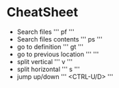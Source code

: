 # CheatSheet

* Search files ''' <leader>pf '''
* Search files contents ''' <leader>ps '''
* go to definition ''' gt '''
* go to previous location ''' <CTRL-o> '''
* split vertical ''' <CTRL-w>v '''
* split horizontal ''' <CTRL-w>s '''
* jump up/down ''' <CTRL-U/D> '''


